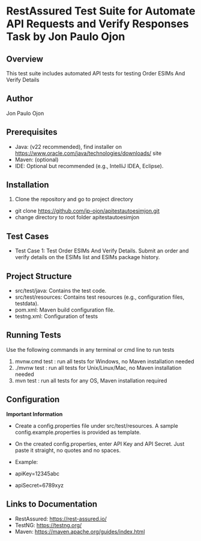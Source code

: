 # RestAssured Test Suite for Automate API Requests and Verify Responses Task by Jon Paulo Ojon
## Overview
This test suite includes automated API tests for testing Order ESIMs And Verify Details

## Author
Jon Paulo Ojon

## Prerequisites
* Java: (v22 recommended), find installer on https://www.oracle.com/java/technologies/downloads/ site
* Maven: (optional)
* IDE: Optional but recommended (e.g., IntelliJ IDEA, Eclipse).

## Installation
1. Clone the repository and go to project directory
- git clone https://github.com/jp-ojon/apitestautoesimjon.git
- change directory to root folder apitestautoesimjon

## Test Cases
- Test Case 1: Test Order ESIMs And Verify Details. Submit an order and verify details on the ESIMs list and ESIMs package history.

## Project Structure
- src/test/java: Contains the test code.
- src/test/resources: Contains test resources (e.g., configuration files, testdata).
- pom.xml: Maven build configuration file.
- testng.xml: Configuration of tests

## Running Tests
Use the following commands in any terminal or cmd line to run tests
1. mvnw.cmd test    : run all tests for Windows, no Maven installation needed
2. ./mvnw test      : run all tests for Unix/Linux/Mac, no Maven installation needed
3. mvn test         : run all tests for any OS, Maven installation required

## Configuration
**Important Information**
- Create a config.properties file under src/test/resources. A sample config.example.properties is provided as template.
- On the created config.properties, enter API Key and API Secret. Just paste it straight, no quotes and no spaces.

- Example:
- apiKey=12345abc
- apiSecret=6789xyz

## Links to Documentation
- RestAssured: https://rest-assured.io/
- TestNG: https://testng.org/
- Maven: https://maven.apache.org/guides/index.html